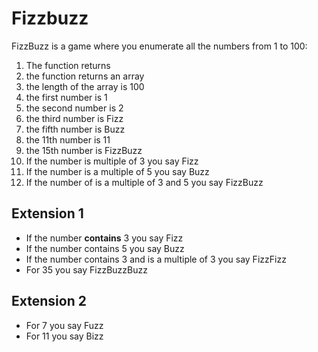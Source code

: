 Fizzbuzz
========

FizzBuzz is a game where you enumerate all the numbers from 1 to 100:
1. The function returns
1. the function returns an array
1. the length of the array is 100
1. the first number is 1
1. the second number is 2
1. the third number is Fizz
1. the fifth number is Buzz
1. the 11th number is 11
1. the 15th number is FizzBuzz
1. If the number is multiple of 3 you say Fizz
1.  If the number is a multiple of 5 you say Buzz
1.  If the number of is a multiple of 3 and 5 you say FizzBuzz


Extension 1
-----------
* If the number **contains** 3 you say Fizz
* If the number contains 5 you say Buzz
* If the number contains 3 and is a multiple of 3 you say FizzFizz
* For 35 you say FizzBuzzBuzz

Extension 2
-----------
* For 7 you say Fuzz
* For 11 you say Bizz
